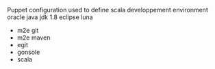 Puppet configuration used to define scala developpement environment
oracle java jdk 1.8
eclipse luna
  - m2e git
  - m2e maven
  - egit
  - gonsole
  - scala
